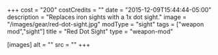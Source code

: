 +++
cost = "200"
costCredits = ""
date = "2015-12-09T15:44:44-05:00"
description = "Replaces iron sights with a 1x dot sight."
image = "/images/gear/red-dot-sight.jpg"
modType = "sight"
tags = ["weapon mod","sight"]
title = "Red Dot Sight"
type = "weapon-mod"

[images]
  alt = ""
  src = ""
+++
